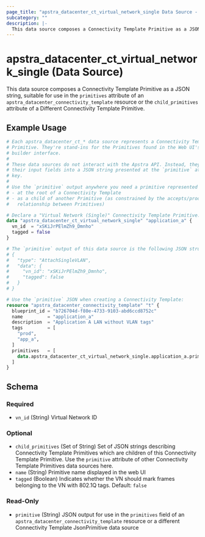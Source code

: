 ```yaml
---
page_title: "apstra_datacenter_ct_virtual_network_single Data Source - terraform-provider-apstra"
subcategory: ""
description: |-
  This data source composes a Connectivity Template Primitive as a JSON string, suitable for use in the primitives attribute of an apstra_datacenter_connectivity_template resource or the child_primitives attribute of a Different Connectivity Template Primitive.
---
```


# apstra_datacenter_ct_virtual_network_single (Data Source)

This data source composes a Connectivity Template Primitive as a JSON string, suitable for use in the `primitives` attribute of an `apstra_datacenter_connectivity_template` resource or the `child_primitives` attribute of a Different Connectivity Template Primitive.

## Example Usage

```terraform
# Each apstra_datacenter_ct_* data source represents a Connectivity Template
# Primitive. They're stand-ins for the Primitives found in the Web UI's CT
# builder interface.
#
# These data sources do not interact with the Apstra API. Instead, they assemble
# their input fields into a JSON string presented at the `primitive` attribute
# key.
#
# Use the `primitive` output anywhere you need a primitive represented as JSON:
# - at the root of a Connectivity Template
# - as a child of another Primitive (as constrained by the accepts/produces
#   relationship between Primitives)

# Declare a "Virtual Network (Single)" Connectivity Template Primitive:
data "apstra_datacenter_ct_virtual_network_single" "application_a" {
  vn_id  = "xSKiJrPElmZh9_Dmnho"
  tagged = false
}

# The `primitive` output of this data source is the following JSON structure:
# {
#   "type": "AttachSingleVLAN",
#   "data": {
#     "vn_id": "xSKiJrPElmZh9_Dmnho",
#     "tagged": false
#   }
# }

# Use the `primitive` JSON when creating a Connectivity Template:
resource "apstra_datacenter_connectivity_template" "t" {
  blueprint_id = "b726704d-f80e-4733-9103-abd6ccd8752c"
  name         = "application_a"
  description  = "Application A LAN without VLAN tags"
  tags         = [
    "prod",
    "app_a",
  ]
  primitives   = [
    data.apstra_datacenter_ct_virtual_network_single.application_a.primitive
  ]
}
```

<!-- schema generated by tfplugindocs -->
## Schema

### Required

- `vn_id` (String) Virtual Network ID

### Optional

- `child_primitives` (Set of String) Set of JSON strings describing Connectivity Template Primitives which are children of this Connectivity Template Primitive. Use the `primitive` attribute of other Connectivity Template Primitives data sources here.
- `name` (String) Primitive name displayed in the web UI
- `tagged` (Boolean) Indicates whether the VN should mark frames belonging to the VN with 802.1Q tags. Default: `false`

### Read-Only

- `primitive` (String) JSON output for use in the `primitives` field of an `apstra_datacenter_connectivity_template` resource or a different Connectivity Template JsonPrimitive data source
